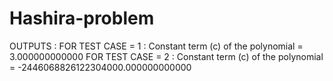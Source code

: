 ﻿# Hashira-problem
 OUTPUTS : 
 FOR TEST CASE = 1 : Constant term (c) of the polynomial = 3.000000000000
 FOR TEST CASE = 2 : Constant term (c) of the polynomial = -2446068826122304000.000000000000

